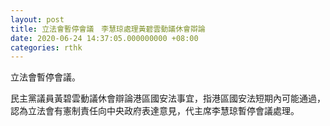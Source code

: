```yaml
---
layout: post
title: 立法會暫停會議　李慧琼處理黃碧雲動議休會辯論
date: 2020-06-24 14:37:05.000000000 +08:00
categories: rthk
---
```


立法會暫停會議。

民主黨議員黃碧雲動議休會辯論港區國安法事宜，指港區國安法短期內可能通過，認為立法會有憲制責任向中央政府表達意見，代主席李慧琼暫停會議處理。
